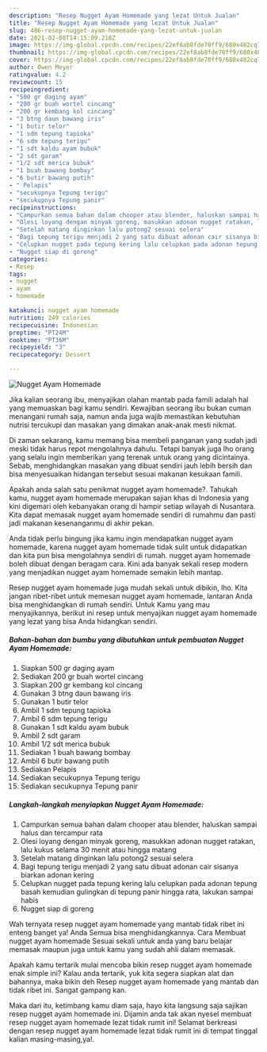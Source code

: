 ```yaml
---
description: "Resep Nugget Ayam Homemade yang lezat Untuk Jualan"
title: "Resep Nugget Ayam Homemade yang lezat Untuk Jualan"
slug: 486-resep-nugget-ayam-homemade-yang-lezat-untuk-jualan
date: 2021-02-08T14:15:09.218Z
image: https://img-global.cpcdn.com/recipes/22ef8ab8fde70ff9/680x482cq70/nugget-ayam-homemade-foto-resep-utama.jpg
thumbnail: https://img-global.cpcdn.com/recipes/22ef8ab8fde70ff9/680x482cq70/nugget-ayam-homemade-foto-resep-utama.jpg
cover: https://img-global.cpcdn.com/recipes/22ef8ab8fde70ff9/680x482cq70/nugget-ayam-homemade-foto-resep-utama.jpg
author: Owen Meyer
ratingvalue: 4.2
reviewcount: 15
recipeingredient:
- "500 gr daging ayam"
- "200 gr buah wortel cincang"
- "200 gr kembang kol cincang"
- "3 btng daun bawang iris"
- "1 butir telor"
- "1 sdm tepung tapioka"
- "6 sdm tepung terigu"
- "1 sdt kaldu ayam bubuk"
- "2 sdt garam"
- "1/2 sdt merica bubuk"
- "1 buah bawang bombay"
- "6 butir bawang putih"
- " Pelapis"
- "secukupnya Tepung terigu"
- "secukupnya Tepung panir"
recipeinstructions:
- "Campurkan semua bahan dalam chooper atau blender, haluskan sampai halus dan tercampur rata"
- "Olesi loyang dengan minyak goreng, masukkan adonan nugget ratakan, lalu kukus selama 30 menit atau hingga matang"
- "Setelah matang dinginkan lalu potong2 sesuai selera"
- "Bagi tepung terigu menjadi 2 yang satu dibuat adonan cair sisanya biarkan adonan kering"
- "Celupkan nugget pada tepung kering lalu celupkan pada adonan tepung basah kemudian gulingkan di tepung panir hingga rata, lakukan sampai habis"
- "Nugget siap di goreng"
categories:
- Resep
tags:
- nugget
- ayam
- homemade

katakunci: nugget ayam homemade 
nutrition: 249 calories
recipecuisine: Indonesian
preptime: "PT24M"
cooktime: "PT36M"
recipeyield: "3"
recipecategory: Dessert

---
```



![Nugget Ayam Homemade](https://img-global.cpcdn.com/recipes/22ef8ab8fde70ff9/680x482cq70/nugget-ayam-homemade-foto-resep-utama.jpg)

Jika kalian seorang ibu, menyajikan olahan mantab pada famili adalah hal yang memuaskan bagi kamu sendiri. Kewajiban seorang ibu bukan cuman menangani rumah saja, namun anda juga wajib memastikan kebutuhan nutrisi tercukupi dan masakan yang dimakan anak-anak mesti nikmat.

Di zaman  sekarang, kamu memang bisa membeli panganan yang sudah jadi meski tidak harus repot mengolahnya dahulu. Tetapi banyak juga lho orang yang selalu ingin memberikan yang terenak untuk orang yang dicintainya. Sebab, menghidangkan masakan yang dibuat sendiri jauh lebih bersih dan bisa menyesuaikan hidangan tersebut sesuai makanan kesukaan famili. 



Apakah anda salah satu penikmat nugget ayam homemade?. Tahukah kamu, nugget ayam homemade merupakan sajian khas di Indonesia yang kini digemari oleh kebanyakan orang di hampir setiap wilayah di Nusantara. Kita dapat memasak nugget ayam homemade sendiri di rumahmu dan pasti jadi makanan kesenanganmu di akhir pekan.

Anda tidak perlu bingung jika kamu ingin mendapatkan nugget ayam homemade, karena nugget ayam homemade tidak sulit untuk didapatkan dan kita pun bisa mengolahnya sendiri di rumah. nugget ayam homemade boleh dibuat dengan beragam cara. Kini ada banyak sekali resep modern yang menjadikan nugget ayam homemade semakin lebih mantap.

Resep nugget ayam homemade juga mudah sekali untuk dibikin, lho. Kita jangan ribet-ribet untuk memesan nugget ayam homemade, lantaran Anda bisa menghidangkan di rumah sendiri. Untuk Kamu yang mau menyajikannya, berikut ini resep untuk menyajikan nugget ayam homemade yang lezat yang bisa Anda hidangkan sendiri.

<!--inarticleads1-->

##### Bahan-bahan dan bumbu yang dibutuhkan untuk pembuatan Nugget Ayam Homemade:

1. Siapkan 500 gr daging ayam
1. Sediakan 200 gr buah wortel cincang
1. Siapkan 200 gr kembang kol cincang
1. Gunakan 3 btng daun bawang iris
1. Gunakan 1 butir telor
1. Ambil 1 sdm tepung tapioka
1. Ambil 6 sdm tepung terigu
1. Gunakan 1 sdt kaldu ayam bubuk
1. Ambil 2 sdt garam
1. Ambil 1/2 sdt merica bubuk
1. Sediakan 1 buah bawang bombay
1. Ambil 6 butir bawang putih
1. Sediakan  Pelapis
1. Sediakan secukupnya Tepung terigu
1. Sediakan secukupnya Tepung panir




<!--inarticleads2-->

##### Langkah-langkah menyiapkan Nugget Ayam Homemade:

1. Campurkan semua bahan dalam chooper atau blender, haluskan sampai halus dan tercampur rata
1. Olesi loyang dengan minyak goreng, masukkan adonan nugget ratakan, lalu kukus selama 30 menit atau hingga matang
1. Setelah matang dinginkan lalu potong2 sesuai selera
1. Bagi tepung terigu menjadi 2 yang satu dibuat adonan cair sisanya biarkan adonan kering
1. Celupkan nugget pada tepung kering lalu celupkan pada adonan tepung basah kemudian gulingkan di tepung panir hingga rata, lakukan sampai habis
1. Nugget siap di goreng




Wah ternyata resep nugget ayam homemade yang mantab tidak ribet ini enteng banget ya! Anda Semua bisa menghidangkannya. Cara Membuat nugget ayam homemade Sesuai sekali untuk anda yang baru belajar memasak maupun juga untuk kamu yang sudah ahli dalam memasak.

Apakah kamu tertarik mulai mencoba bikin resep nugget ayam homemade enak simple ini? Kalau anda tertarik, yuk kita segera siapkan alat dan bahannya, maka bikin deh Resep nugget ayam homemade yang mantab dan tidak ribet ini. Sangat gampang kan. 

Maka dari itu, ketimbang kamu diam saja, hayo kita langsung saja sajikan resep nugget ayam homemade ini. Dijamin anda tak akan nyesel membuat resep nugget ayam homemade lezat tidak rumit ini! Selamat berkreasi dengan resep nugget ayam homemade lezat tidak rumit ini di tempat tinggal kalian masing-masing,ya!.

